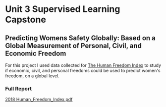 # Unit 3 Supervised Learning Capstone

## Predicting Womens Safety Globally: Based on a Global Measurement of Personal, Civil, and Economic Freedom

For this project I used data collected for [The Human Freedom Index](https://www.cato.org/human-freedom-index-new) to study if economic, civil, and personal freedoms could be used to predict women's freedom, on a global level.




### Full Report
[2018 Human_Freedom_Index.pdf](https://object.cato.org/sites/cato.org/files/human-freedom-index-files/human-freedom-index-2018-revised.pdf)

